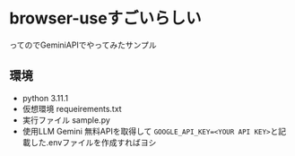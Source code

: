 # browser-useすごいらしい
ってのでGeminiAPIでやってみたサンプル

## 環境
- python 3.11.1
- 仮想環境 requeirements.txt
- 実行ファイル sample.py
- 使用LLM Gemini
無料APIを取得して
```GOOGLE_API_KEY=<YOUR API KEY>```と記載した.envファイルを作成すればヨシ